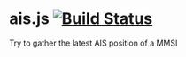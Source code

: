 # ais.js [![Build Status](https://travis-ci.org/thomasbrueggemann/ais.js.svg?branch=master)](https://travis-ci.org/thomasbrueggemann/ais.js)
Try to gather the latest AIS position of a MMSI 
